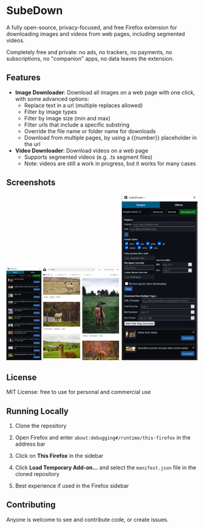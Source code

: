 # SubeDown

A fully open-source, privacy-focused, and free Firefox extension for downloading images and videos from web pages, including segmented videos.

Completely free and private: no ads, no trackers, no payments, no subscriptions, no "companion" apps, no data leaves the extension.

## Features

- **Image Downloader**: Download all images on a web page with one click, with some advanced options:
  - Replace text in a url (multiple replaces allowed)
  - Filter by image types
  - Filter by image size (min and max)
  - Filter urls that include a specific substring
  - Override the file name or folder name for downloads
  - Download from multiple pages, by using a {{number}} placeholder in the url
- **Video Downloader**: Download videos on a web page
  - Supports segmented videos (e.g. .ts segment files)
  - Note: videos are still a work in progress, but it works for many cases

## Screenshots

<img src="images/demo1.png" alt="Image List" width="300" />

<img src="images/demo2.png" alt="Advanced Options" width="200" />

## License

MIT License: free to use for personal and commercial use

## Running Locally

1. Clone the repository

2. Open Firefox and enter `about:debugging#/runtime/this-firefox` in the address bar

3. Click on **This Firefox** in the sidebar

4. Click **Load Temporary Add-on...** and select the `manifest.json` file in the cloned repository

5. Best experience if used in the Firefox sidebar

## Contributing

Anyone is welcome to see and contribute code, or create issues.
